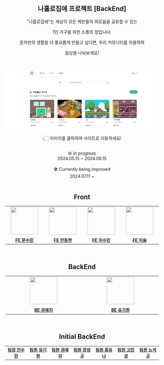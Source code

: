 <div align="center">

## 나홀로집에 프로젝트 [BackEnd]

"나홀로집에"는 세상의 모든 케빈들의 외로움을 공유할 수 있는

1인 가구를 위한 소통의 장입니다.

혼자만의 생활을 더 풍요롭게 만들고 싶다면, 우리 커뮤니티를 이용하여 

일상을 나눠보세요!

<br>
<a href ="/">
    <p align="center">
      <img src="homealone.png">
    </p>
</a>
👆🏻 이미지를 클릭하여 사이트로 이동하세요!<br><br>


⚙️ In progress<br>
2024.05.15 ~ 2024.06.15<br><br>
🛠️ Currently being improved<br>
2024.07.11 ~ <br><br>

## Front
<table style="width: 100%;">
  <tr>
    <td style="width: 14%; text-align: center;"><img src="https://avatars.githubusercontent.com/u/125293472?v=4" width="90" height="90"></td>
    <td style="width: 14%; text-align: center;"><img src="https://avatars.githubusercontent.com/u/78803763?v=4" width="90" height="90"></td>
    <td style="width: 14%; text-align: center;"><img src="https://avatars.githubusercontent.com/u/124219344?v=4" width="90" height="90"></td>
    <td style="width: 14%; text-align: center;"><img src="https://avatars.githubusercontent.com/u/55569192?v=4" width="90" height="90"></td>
  </tr>
  <tr>
    <td style="width: 14%; text-align: center;"><a href=""><strong>FE 문수민</strong></a></td>
    <td style="width: 14%; text-align: center;"><a href=""><strong>FE 안동현</strong></a></td>
    <td style="width: 14%; text-align: center;"><a href=""><strong>FE 이수민</strong></a></td>
    <td style="width: 14%; text-align: center;"><a href=""><strong>FE 이슬</strong></a></td>
  </tr>
</table>
<br>

## BackEnd
<table style="width: 100%;">
  <tr>
    <td style="width: 14%; text-align: center;"><img src="https://avatars.githubusercontent.com/u/101305955?v=4" width="90" height="90"></td>
    <td style="width: 14%; text-align: center;"><img src="https://avatars.githubusercontent.com/u/33805448?v=4" width="90" height="90"></td>
  </tr>
  <tr>
    <td style="width: 14%; text-align: center;"><a href=""><strong>BE 권예지</strong></a></td>
    <td style="width: 14%; text-align: center;"><a href=""><strong>BE 유기원</strong></a></td>
  </tr>
</table>
<br>

## Initial BackEnd
<table style="width: 100%;">
  <tr>

  </tr>
  <tr>
    <td style="width: 14%; text-align: center;"><a href=""><strong>팀장 안수민</strong></a></td>
    <td style="width: 14%; text-align: center;"><a href=""><strong>팀원 유기원</strong></a></td>
    <td style="width: 14%; text-align: center;"><a href="https://github.com/mylazysundaycat"><strong>팀원 권예지</strong></a></td>
    <td style="width: 14%; text-align: center;"><a href=""><strong>팀원 장성규</strong></a></td>
    <td style="width: 14%; text-align: center;"><a href=""><strong>팀원 홍유나</strong></a></td>
    <td style="width: 14%; text-align: center;"><a href=""><strong>팀원 고민성</strong></a></td>
    <td style="width: 14%; text-align: center;"><a href=""><strong>팀원 노석규</strong></a></td>
  </tr>
</table><br>


</div>
